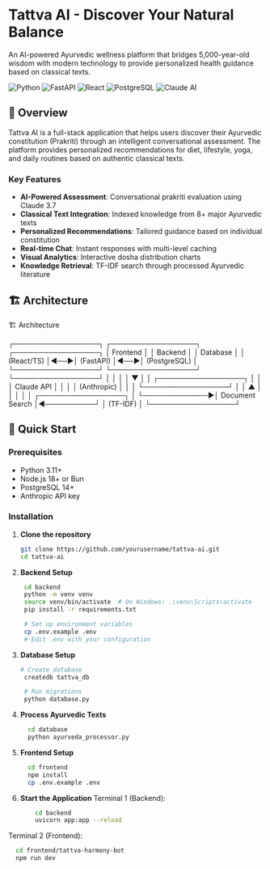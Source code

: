 # Tattva AI - Discover Your Natural Balance

An AI-powered Ayurvedic wellness platform that bridges 5,000-year-old wisdom with modern technology to provide personalized health guidance based on classical texts.

![Python](https://img.shields.io/badge/Python-3.11-3776ab?style=flat-square&logo=python)
![FastAPI](https://img.shields.io/badge/FastAPI-0.104-009688?style=flat-square&logo=fastapi)
![React](https://img.shields.io/badge/React-18.2-61dafb?style=flat-square&logo=react)
![PostgreSQL](https://img.shields.io/badge/PostgreSQL-16-336791?style=flat-square&logo=postgresql)
![Claude AI](https://img.shields.io/badge/Claude-3.7-8B5CF6?style=flat-square&logo=anthropic)

## 🌟 Overview

Tattva AI is a full-stack application that helps users discover their Ayurvedic constitution (Prakriti) through an intelligent conversational assessment. The platform provides personalized recommendations for diet, lifestyle, yoga, and daily routines based on authentic classical texts.

### Key Features

- **AI-Powered Assessment**: Conversational prakriti evaluation using Claude 3.7
- **Classical Text Integration**: Indexed knowledge from 8+ major Ayurvedic texts
- **Personalized Recommendations**: Tailored guidance based on individual constitution
- **Real-time Chat**: Instant responses with multi-level caching
- **Visual Analytics**: Interactive dosha distribution charts
- **Knowledge Retrieval**: TF-IDF search through processed Ayurvedic literature

## 🏗️ Architecture
🏗️ Architecture

┌─────────────────┐    ┌─────────────────┐    ┌─────────────────┐
│    Frontend     │    │     Backend     │    │    Database     │
│   (React/TS)    │◄──►│   (FastAPI)     │◄──►│  (PostgreSQL)   │
└─────────────────┘    └─────────────────┘    └─────────────────┘
         │                      │                      │
         │                      ▼                      │
         │              ┌─────────────────┐           │
         │              │   Claude API    │           │
         │              │   (Anthropic)   │           │
         │              └─────────────────┘           │
         │                      ▲                      │
         │                      │                      │
         │              ┌─────────────────┐           │
         └─────────────►│ Document Search │◄──────────┘
                        │   (TF-IDF)      │
                        └─────────────────┘

## 🚀 Quick Start

### Prerequisites

- Python 3.11+
- Node.js 18+ or Bun
- PostgreSQL 14+
- Anthropic API key

### Installation

1. **Clone the repository**
   ```bash
   git clone https://github.com/yourusername/tattva-ai.git
   cd tattva-ai

2. **Backend Setup**
   ```bash
    cd backend
    python -m venv venv
    source venv/bin/activate  # On Windows: .\venv\Scripts\activate
    pip install -r requirements.txt

    # Set up environment variables
    cp .env.example .env
    # Edit .env with your configuration

3. **Database Setup**
   ```bash
   # Create database
    createdb tattva_db

    # Run migrations
    python database.py

4. **Process Ayurvedic Texts**
   ```bash
     cd database
     python ayurveda_processor.py

5. **Frontend Setup**
   ```bash
     cd frontend
     npm install
     cp .env.example .env

6. **Start the Application**
  Terminal 1 (Backend):
   ```bash
       cd backend
       uvicorn app:app --reload
  Terminal 2 (Frontend):
  ```bash
    cd frontend/tattva-harmony-bot
    npm run dev


